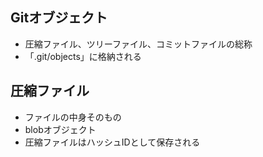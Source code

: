 ## Gitオブジェクト
- 圧縮ファイル、ツリーファイル、コミットファイルの総称
- 「.git/objects」に格納される

## 圧縮ファイル
- ファイルの中身そのもの
- blobオブジェクト
- 圧縮ファイルはハッシュIDとして保存される



